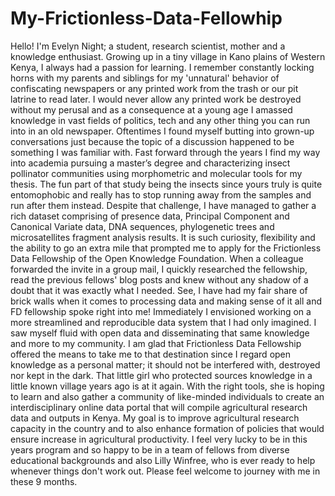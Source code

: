 # My-Frictionless-Data-Fellowhip

Hello! I'm Evelyn Night; a student, research scientist, mother and a knowledge enthusiast. Growing up in a tiny village in Kano plains of Western Kenya, I always had a passion for learning. I remember constantly locking horns with my parents and siblings for my 'unnatural' behavior of confiscating newspapers or any printed work from the trash or our pit latrine to read later. I would never allow any printed work be destroyed without my perusal and as a consequence at a young age I amassed knowledge in vast fields of politics, tech and any other thing you can run into in an old newspaper. Oftentimes I found myself butting into grown-up conversations just because the topic of a discussion happened to be something I was familiar with. Fast forward through the years I find my way into academia pursuing a master’s degree and characterizing insect pollinator communities using morphometric and molecular tools for my thesis. The fun part of that study being the insects since yours truly is quite entomophobic and really has to stop running away from the samples and run after them instead. Despite that challenge, I have managed to gather a rich dataset comprising of presence data, Principal Component and Canonical Variate data, DNA sequences, phylogenetic trees and microsatellites fragment analysis results. It is such curiosity, flexibility and the ability to go an extra mile that prompted me to apply for the Frictionless Data Fellowship of the Open Knowledge Foundation. When a colleague forwarded the invite in a group mail, I quickly researched the fellowship, read the previous fellows' blog posts and knew without any shadow of a doubt that it was exactly what I needed. See, I have had my fair share of brick walls when it comes to processing data and making sense of it all and FD fellowship spoke right into me! Immediately I envisioned working on a more streamlined and reproducible data system that I had only imagined. I saw myself fluid with open data and disseminating that same knowledge and more to my community. I am glad that Frictionless Data Fellowship offered the means to take me to that destination since I regard open knowledge as a personal matter; it should not be interfered with, destroyed nor kept in the dark. That little girl who protected sources knowledge in a little known village years ago is at it again. With the right tools, she is hoping to learn and also gather a community of like-minded individuals to create an interdisciplinary online data portal that will compile agricultural research data and outputs in Kenya. My goal is to improve agricultural research capacity in the country and to also enhance formation of policies that would ensure increase in agricultural productivity. I feel very lucky to be in this years program and so happy to be in a team of fellows from diverse educational backgrounds and also Lilly Winfree, who is ever ready to help whenever things don't work out. Please feel welcome to journey with me in these 9 months.

